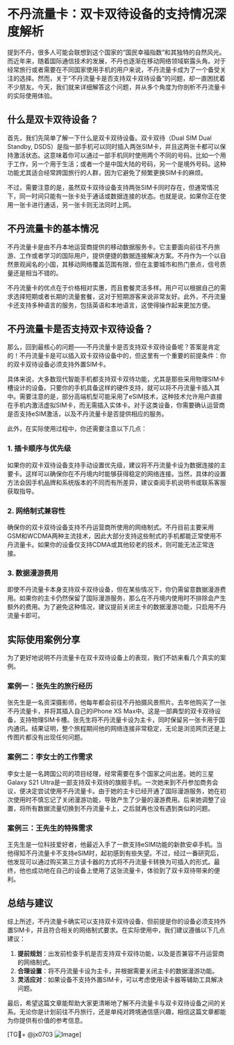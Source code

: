 # 不丹流量卡：双卡双待设备的支持情况深度解析

提到不丹，很多人可能会联想到这个国家的“国民幸福指数”和其独特的自然风光。而近年来，随着国际通信技术的发展，不丹也逐渐在移动网络领域崭露头角。对于经常旅行或者需要在不同国家使用手机的用户来说，不丹流量卡成为了一个备受关注的选择。然而，关于“不丹流量卡是否支持双卡双待设备”的问题，却一直困扰着不少朋友。今天，我们就来详细解答这个问题，并从多个角度为你剖析不丹流量卡的实际使用体验。

## 什么是双卡双待设备？

首先，我们先简单了解一下什么是双卡双待设备。双卡双待（Dual SIM Dual Standby, DSDS）是指一部手机可以同时插入两张SIM卡，并且这两张卡都可以保持激活状态。这意味着你可以通过一部手机同时使用两个不同的号码，比如一个用于工作，另一个用于生活；或者一个是中国大陆的号码，另一个是境外号码。这种功能尤其适合经常跨国旅行的人群，因为它避免了频繁更换SIM卡的麻烦。

不过，需要注意的是，虽然双卡双待设备支持两张SIM卡同时存在，但通常情况下，同一时间只能有一张卡处于通话或数据连接的状态。也就是说，如果你正在使用一张卡进行通话，另一张卡则无法同时上网。

## 不丹流量卡的基本情况

不丹流量卡是由不丹本地运营商提供的移动数据服务卡。它主要面向前往不丹旅游、工作或者学习的国际用户，提供便捷的数据连接解决方案。不丹作为一个以自然景观闻名的小国，其移动网络覆盖范围有限，但在主要城市和热门景点，信号质量还是相当不错的。

不丹流量卡的优点在于价格相对实惠，而且套餐灵活多样。用户可以根据自己的需求选择短期或者长期的流量套餐，这对于短期游客来说非常友好。此外，不丹流量卡还支持多种语言的服务，包括英语和本地语言，这使得操作起来更加方便。

## 不丹流量卡是否支持双卡双待设备？

那么，回到最核心的问题——不丹流量卡是否支持双卡双待设备呢？答案是肯定的！不丹流量卡是可以插入双卡双待设备中的，但这里有一个重要的前提条件：你的双卡双待设备必须支持外置SIM卡。

具体来说，大多数现代智能手机都支持双卡双待功能，尤其是那些采用物理SIM卡槽设计的设备。只要你的手机具备这样的硬件支持，就可以将不丹流量卡插入其中。需要注意的是，部分高端机型可能采用了eSIM技术，这种技术允许用户直接在手机内激活虚拟SIM卡，而无需插入实体卡。对于这类设备，你需要确认运营商是否支持eSIM激活，以及不丹流量卡是否提供相应的服务。

此外，在实际使用过程中，你还需要注意以下几点：

### 1. 插卡顺序与优先级
如果你的双卡双待设备支持手动设置优先级，建议将不丹流量卡设为数据连接的主要卡。这样可以确保你在不丹境内时能够获得稳定的网络连接。当然，具体的设置方法会因手机品牌和系统版本的不同而有所差异，建议查阅手机说明书或联系客服获取指导。

### 2. 网络制式兼容性
确保你的双卡双待设备支持不丹运营商所使用的网络制式。不丹目前主要采用GSM和WCDMA两种主流技术，因此大部分支持这些制式的手机都能正常使用不丹流量卡。如果你的设备仅支持CDMA或其他较老的技术，则可能无法正常连接。

### 3. 数据漫游费用
即使不丹流量卡本身支持双卡双待设备，但在某些情况下，你仍需留意数据漫游费用。如果你的主卡仍然保留了国际漫游服务，那么在不丹境内使用时不排除会产生额外的费用。为了避免这种情况，建议提前关闭主卡的数据漫游功能，只启用不丹流量卡即可。

## 实际使用案例分享

为了更好地说明不丹流量卡在双卡双待设备上的表现，我们不妨来看几个真实的案例。

### 案例一：张先生的旅行经历
张先生是一名资深摄影师，他每年都会前往不丹拍摄风景照片。去年他购买了一张不丹流量卡，并将其插入自己的iPhone XS Max中。这是一部典型的双卡双待设备，支持物理SIM卡槽。张先生将不丹流量卡设为主卡，同时保留另一张卡用于国内通讯。结果证明，整个旅程期间他的网络连接非常稳定，无论是浏览网页还是上传图片都没有出现任何问题。

### 案例二：李女士的工作需求
李女士是一名跨国公司的项目经理，经常需要在多个国家之间出差。她的三星Galaxy S21 Ultra是一部支持双卡双待的旗舰手机。一次她来到不丹参加商务会议，便决定尝试使用不丹流量卡。由于她的主卡已经开通了国际漫游服务，她在初次使用时不慎忘记了关闭漫游功能，导致产生了少量的漫游费用。后来她调整了设置，将所有数据流量切换到不丹流量卡上，之后就再也没有遇到类似的问题。

### 案例三：王先生的特殊需求
王先生是一位科技爱好者，他最近入手了一款支持eSIM功能的新款安卓手机。当他得知不丹流量卡不支持eSIM时，起初感到有些失望。不过，经过一番研究后，他发现可以通过购买第三方读卡器的方式将不丹流量卡转换为可插入的形式。最终，他也成功地在自己的设备上使用了这张流量卡，体验到了双卡双待带来的便利。

## 总结与建议

综上所述，不丹流量卡确实可以支持双卡双待设备，但前提是你的设备必须支持外置SIM卡，并且符合相关的网络制式要求。在实际使用中，我们建议遵循以下几点建议：

1. **提前规划**：出发前检查手机是否支持双卡双待功能，以及是否兼容不丹运营商的网络制式。
2. **合理设置**：将不丹流量卡设为主卡，并根据需要关闭主卡的数据漫游功能。
3. **灵活应对**：如果设备不支持外置SIM卡，可以考虑使用读卡器等辅助工具解决问题。

最后，希望这篇文章能帮助大家更清晰地了解不丹流量卡与双卡双待设备之间的关系。无论你是计划前往不丹旅行，还是单纯对跨境通信感兴趣，相信这篇文章都能为你提供有价值的参考信息。

[TG💪+ @jx0703 ![Image](https://github.com/user-attachments/assets/dbca1d08-cadb-493c-b0ec-ad6f7a83f270)]